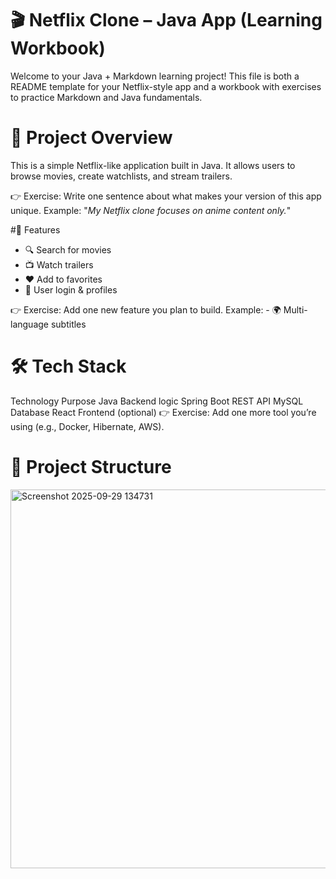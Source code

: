 # 🎬 Netflix Clone – Java App (Learning Workbook)
Welcome to your Java + Markdown learning project!
This file is both a README template for your Netflix-style app and a workbook with exercises to practice Markdown and Java fundamentals.


# 📖 Project Overview
This is a simple Netflix-like application built in Java. It allows users to browse movies, create watchlists, and stream trailers.

👉 Exercise:
Write one sentence about what makes your version of this app unique.
Example: "_My Netflix clone focuses on anime content only._"


#🚀 Features
- 🔍 Search for movies
- 📺 Watch trailers
- ❤️ Add to favorites
- 👤 User login & profiles

👉 Exercise:
Add one new feature you plan to build.
Example: - 🌍 Multi-language subtitles

# 🛠️ Tech Stack
Technology	Purpose
Java	Backend logic
Spring Boot	REST API
MySQL	Database
React	Frontend (optional)
👉 Exercise:
Add one more tool you’re using (e.g., Docker, Hibernate, AWS).

# 📂 Project Structure
<img width="579" height="606" alt="Screenshot 2025-09-29 134731" src="https://github.com/user-attachments/assets/39abb38e-d46a-41f1-9cba-e9d7aa2ac0c7" />
